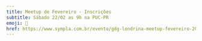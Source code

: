 ```yaml
---
title: Meetup de Fevereiro - Inscrições
subtitle: Sábado 22/02 as 9h na PUC-PR
emoji: 🚀
href: https://www.sympla.com.br/evento/gdg-londrina-meetup-fevereiro-2025/2831661
---
```

